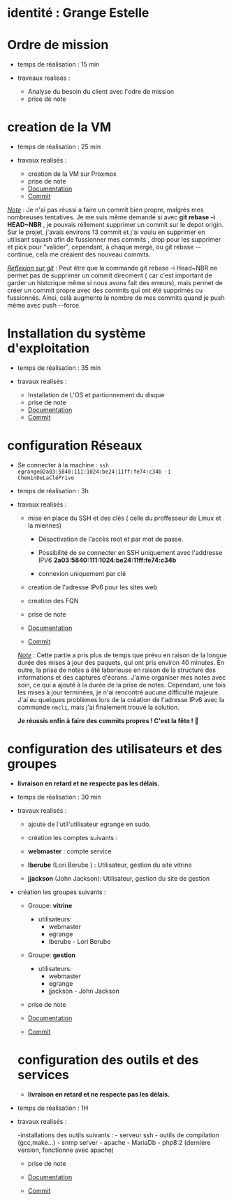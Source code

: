 # identité : Grange Estelle

# Ordre de mission
- temps de réalisation : 15 min

- traveaux realisés :
    - Analyse du besoin du client avec l'odre de mission
    - prise de note

# creation de la VM
- temps de réalisation : 25 min

- travaux realisés :
    - creation de la VM sur Proxmox
    - prise de note

    * [Documentation](documentation/Creation-VM-Rocky.md)
    * [Commit](https://github.com/CFAI2024-CPLR/projet_web/commit/c568257da6ac66c5088469404f08e9a20253864e#)

<u>*Note*</u> : Je n'ai pas réussi a faire un commit bien propre, malgrès mes nombreuses tentatives. Je me suis même demandé si avec **git rebase -i HEAD~NBR** , je pouvais réllement supprimer un commit sur le depot origin. Sur le projet, j'avais environs 13 commit et j'ai voulu en supprimer en utilisant squash afin de fussionner mes commits , drop pour les supprimer et pick pour "valider", cependant, à chaque merge, ou git rebase --continue, celà me créaient des nouveau commits. 

<u>*Reflexion sur git*</u> : Peut être que la commande git rebase -i Head~NBR ne permet pas de supprimer un commit direcment ( car c'est important de garder un historique même si nous avons fait des erreurs), mais permet de créer un commit propre avec des commits qui ont été supprimés ou fussionnés. Ainsi, celà augmente le nombre de mes commits quand je push même avec push --force.  

# Installation du système d'exploitation

- temps de réalisation : 35 min

- travaux realisés :
    - Installation de L'OS et partionnement du disque
    - prise de note

    * [Documentation](documentation/Creation-VM-Rocky.md)
    * [Commit](https://github.com/CFAI2024-CPLR/projet_web/commit/https://github.com/CFAI2024-CPLR/projet_web/commit/1ab0937c665d90b8dbe9ca0080989531d0f0b046#)


# configuration Réseaux

- Se connecter à la machine : `ssh  egrange@2a03:5840:111:1024:be24:11ff:fe74:c34b -i CheminDeLaCléPrive`

- temps de réalisation : 3h

- travaux realisés :
    - mise en place du SSH et des clés ( celle du proffesseur de Linux et la miennes)
       
        - Désactivation de l'accès root et par mot de passe.

        - Possibilité de se connecter en SSH uniquement avec l'addresse IPV6 **2a03:5840:111:1024:be24:11ff:fe74:c34b**

        - connexion uniquement par clé

    - creation de l'adresse IPv6 pour les sites web

    - creation des FQN

    - prise de note

    * [Documentation](documentation/3-Configuration%20-RESEAUX.md)

    * [Commit](https://github.com/CFAI2024-CPLR/projet_web/commit/6c9674af1488d8a343cbe168f36b612f46e8bf79)

    <u>*Note*</u> : Cette partie a pris plus de temps que prévu en raison de la longue durée des mises à jour des paquets, qui ont pris environ 40 minutes. En outre, la prise de notes a été laborieuse en raison  de la structure des informations et des captures d'écrans. J'aime organiser mes notes avec soin, ce qui a ajouté à la durée de la prise de notes. Cependant, une fois les mises à jour terminées, je n'ai rencontré aucune difficulté majeure. J'ai eu quelques problèmes lors de la création de l'adresse IPv6 avec la commande `nmcli`, mais j'ai finalement trouvé la solution.

    **Je réussis enfin à faire des commits propres ! C'est la fête ! 🎉**


# configuration des utilisateurs et des groupes

- **livraison en retard et ne respecte pas les délais.**

- temps de réalisation : 30 min

- travaux realisés :

    - ajoute de l'util'utilisateur egrange en sudo.

    - création les comptes suivants :

    - **webmaster** : compte service
    - **lberube** (Lori Berube ) : Utilisateur, gestion du site vitrine
    - **jjackson** (John Jackson): Utilisateur, gestion du site de gestion

- création les groupes suivants :

    - Groupe: **vitrine**
        - utilisateurs:
            - webmaster
            - egrange
            - lberube - Lori Berube

    - Groupe: **gestion**
        - utilisateurs:
            - webmaster
            - egrange
            - jjackson - John Jackson

    - prise de note

    * [Documentation](documentation/4-Creation-Utilisateur-Groupes.md)

    * [Commit](https://github.com/CFAI2024-CPLR/projet_web/commit/9ed83690d87c94e89c8b99553cb97fd662dc234d#)

    # configuration des outils et des services

    - **livraison en retard et ne respecte pas les délais.**

- temps de réalisation : 1H

- travaux realisés :

    -installations des outils suivants :
        - serveur ssh
        - outils de compilation (gcc,make...)
        - snmp server
        - apache
        - MariaDb
        - php8:2 (dernière version, fonctionne avec apache)

    - prise de note

    * [Documentation](documentation/5-Outils%20et%20services.md)

    * [Commit](https://github.com/CFAI2024-CPLR/projet_web/commit/e605b14a8e857bdd8e9c0a108a6c70e905fe4dad)